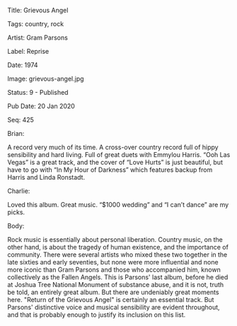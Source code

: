 Title:  Grievous Angel

Tags:   country, rock

Artist: Gram Parsons

Label:  Reprise

Date:   1974

Image:  grievous-angel.jpg

Status: 9 - Published

Pub Date: 20 Jan 2020

Seq:    425

Brian: 

A record very much of its time. A cross-over country record full of hippy sensibility and hard living. Full of great duets with Emmylou Harris. “Ooh Las Vegas” is a great track, and the cover of “Love Hurts” is just beautiful, but have to go with “In My Hour of Darkness” which features backup from Harris and Linda Ronstadt.

Charlie: 

Loved this album. Great music. “$1000 wedding” and “I can’t dance” are my picks. 

Body: 

Rock music is essentially about personal liberation. Country music, on the other hand, is about the tragedy of human existence, and the importance of community. There were several artists who mixed these two together in the late sixties and early seventies, but none were more influential and none more iconic than Gram Parsons and those who accompanied him, known collectively as the Fallen Angels. This is Parsons' last album, before he died at Joshua Tree National Monument of substance abuse, and it is not, truth be told, an entirely great album. But there are undeniably great moments here. "Return of the Grievous Angel" is certainly an essential track. But Parsons' distinctive voice and musical sensibility are evident throughout, and that is probably enough to justify its inclusion on this list.  

